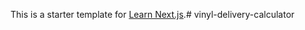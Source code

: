 This is a starter template for [Learn Next.js](https://nextjs.org/learn).# vinyl-delivery-calculator
